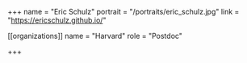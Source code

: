 +++
name = "Eric Schulz"
portrait = "/portraits/eric_schulz.jpg"
link = "https://ericschulz.github.io/"

[[organizations]]
    name = "Harvard"
    role = "Postdoc"

+++
